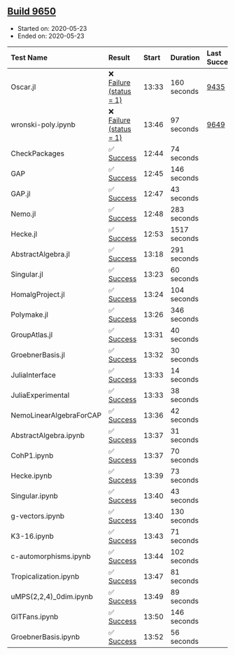## [Build 9650](https://oscarci.mathematik.uni-kl.de/job/oscar/9650/)

* Started on: 2020-05-23
* Ended on: 2020-05-23

| Test Name    | Result | Start | Duration | Last Success | First Failure |
|:-------------|:-------|:------|:---------|:-------------|:--------------|
| Oscar.jl | ❌ [Failure (status = 1)](https://oscarci.mathematik.uni-kl.de/job/oscar/9650/artifact/logs/build-9650/Oscar.jl.log) | 13:33 | 160 seconds | [9435](https://oscarci.mathematik.uni-kl.de/job/oscar/9435/) | [9436](https://oscarci.mathematik.uni-kl.de/job/oscar/9436/) |
| wronski-poly.ipynb | ❌ [Failure (status = 1)](https://oscarci.mathematik.uni-kl.de/job/oscar/9650/artifact/logs/build-9650/wronski-poly.ipynb.log) | 13:46 | 97 seconds | [9649](https://oscarci.mathematik.uni-kl.de/job/oscar/9649/) | [9650](https://oscarci.mathematik.uni-kl.de/job/oscar/9650/) |
| CheckPackages | ✅ [Success](https://oscarci.mathematik.uni-kl.de/job/oscar/9650/artifact/logs/build-9650/CheckPackages.log) | 12:44 | 74 seconds |  |  |
| GAP | ✅ [Success](https://oscarci.mathematik.uni-kl.de/job/oscar/9650/artifact/logs/build-9650/GAP.log) | 12:45 | 146 seconds |  |  |
| GAP.jl | ✅ [Success](https://oscarci.mathematik.uni-kl.de/job/oscar/9650/artifact/logs/build-9650/GAP.jl.log) | 12:47 | 43 seconds |  |  |
| Nemo.jl | ✅ [Success](https://oscarci.mathematik.uni-kl.de/job/oscar/9650/artifact/logs/build-9650/Nemo.jl.log) | 12:48 | 283 seconds |  |  |
| Hecke.jl | ✅ [Success](https://oscarci.mathematik.uni-kl.de/job/oscar/9650/artifact/logs/build-9650/Hecke.jl.log) | 12:53 | 1517 seconds |  |  |
| AbstractAlgebra.jl | ✅ [Success](https://oscarci.mathematik.uni-kl.de/job/oscar/9650/artifact/logs/build-9650/AbstractAlgebra.jl.log) | 13:18 | 291 seconds |  |  |
| Singular.jl | ✅ [Success](https://oscarci.mathematik.uni-kl.de/job/oscar/9650/artifact/logs/build-9650/Singular.jl.log) | 13:23 | 60 seconds |  |  |
| HomalgProject.jl | ✅ [Success](https://oscarci.mathematik.uni-kl.de/job/oscar/9650/artifact/logs/build-9650/HomalgProject.jl.log) | 13:24 | 104 seconds |  |  |
| Polymake.jl | ✅ [Success](https://oscarci.mathematik.uni-kl.de/job/oscar/9650/artifact/logs/build-9650/Polymake.jl.log) | 13:26 | 346 seconds |  |  |
| GroupAtlas.jl | ✅ [Success](https://oscarci.mathematik.uni-kl.de/job/oscar/9650/artifact/logs/build-9650/GroupAtlas.jl.log) | 13:31 | 40 seconds |  |  |
| GroebnerBasis.jl | ✅ [Success](https://oscarci.mathematik.uni-kl.de/job/oscar/9650/artifact/logs/build-9650/GroebnerBasis.jl.log) | 13:32 | 30 seconds |  |  |
| JuliaInterface | ✅ [Success](https://oscarci.mathematik.uni-kl.de/job/oscar/9650/artifact/logs/build-9650/JuliaInterface.log) | 13:33 | 14 seconds |  |  |
| JuliaExperimental | ✅ [Success](https://oscarci.mathematik.uni-kl.de/job/oscar/9650/artifact/logs/build-9650/JuliaExperimental.log) | 13:33 | 38 seconds |  |  |
| NemoLinearAlgebraForCAP | ✅ [Success](https://oscarci.mathematik.uni-kl.de/job/oscar/9650/artifact/logs/build-9650/NemoLinearAlgebraForCAP.log) | 13:36 | 42 seconds |  |  |
| AbstractAlgebra.ipynb | ✅ [Success](https://oscarci.mathematik.uni-kl.de/job/oscar/9650/artifact/logs/build-9650/AbstractAlgebra.ipynb.log) | 13:37 | 31 seconds |  |  |
| CohP1.ipynb | ✅ [Success](https://oscarci.mathematik.uni-kl.de/job/oscar/9650/artifact/logs/build-9650/CohP1.ipynb.log) | 13:37 | 70 seconds |  |  |
| Hecke.ipynb | ✅ [Success](https://oscarci.mathematik.uni-kl.de/job/oscar/9650/artifact/logs/build-9650/Hecke.ipynb.log) | 13:39 | 73 seconds |  |  |
| Singular.ipynb | ✅ [Success](https://oscarci.mathematik.uni-kl.de/job/oscar/9650/artifact/logs/build-9650/Singular.ipynb.log) | 13:40 | 43 seconds |  |  |
| g-vectors.ipynb | ✅ [Success](https://oscarci.mathematik.uni-kl.de/job/oscar/9650/artifact/logs/build-9650/g-vectors.ipynb.log) | 13:40 | 130 seconds |  |  |
| K3-16.ipynb | ✅ [Success](https://oscarci.mathematik.uni-kl.de/job/oscar/9650/artifact/logs/build-9650/K3-16.ipynb.log) | 13:43 | 71 seconds |  |  |
| c-automorphisms.ipynb | ✅ [Success](https://oscarci.mathematik.uni-kl.de/job/oscar/9650/artifact/logs/build-9650/c-automorphisms.ipynb.log) | 13:44 | 102 seconds |  |  |
| Tropicalization.ipynb | ✅ [Success](https://oscarci.mathematik.uni-kl.de/job/oscar/9650/artifact/logs/build-9650/Tropicalization.ipynb.log) | 13:47 | 81 seconds |  |  |
| uMPS(2,2,4)_0dim.ipynb | ✅ [Success](https://oscarci.mathematik.uni-kl.de/job/oscar/9650/artifact/logs/build-9650/uMPS-2-2-4-_0dim.ipynb.log) | 13:49 | 89 seconds |  |  |
| GITFans.ipynb | ✅ [Success](https://oscarci.mathematik.uni-kl.de/job/oscar/9650/artifact/logs/build-9650/GITFans.ipynb.log) | 13:50 | 146 seconds |  |  |
| GroebnerBasis.ipynb | ✅ [Success](https://oscarci.mathematik.uni-kl.de/job/oscar/9650/artifact/logs/build-9650/GroebnerBasis.ipynb.log) | 13:52 | 56 seconds |  |  |
